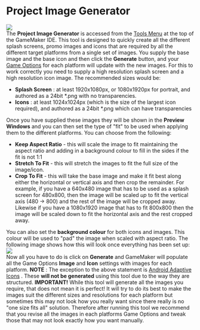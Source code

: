 # Project Image Generator

  
![](https://gms.magecorn.com/Manual/assets/Images/IDE%20Tools/Project_Image_Generator.png)  
The **Project Image Generator** is accessed from the [Tools
Menu](../IDE_Navigation/Menus/The_Tools_Menu) at the top of the
GameMaker IDE. This tool is designed to quickly create all the different
splash screens, promo images and icons that are required by all the
different target platforms from a single set of images. You supply the
base image and the base icon and then click the **Generate** button, and
your [Game Options](../Settings/Game_Options) for each platform will
update with the new images. For this to work correctly you need to
supply a high resolution splash screen and a high resolution icon image.
The recommended sizes would be:

-   **Splash Screen** : at least 1920x1080px, or 1080x1920px for
    portrait, and authored as a 24bit \*.png with no transparencies.
-   **Icons** : at least 1024x1024px (which is the size of the largest
    icon required), and authored as a 24bit \*.png which can have
    transparencies

Once you have supplied these images they will be shown in the **Preview
Windows** and you can then set the type of "fit" to be used when
applying them to the different platforms. You can choose from the
following:

-   **Keep Aspect Ratio** - this will scale the image to fit maintaining
    the aspect ratio and adding in a background colour to fill in the
    sides if the fit is not 1:1
-   **Stretch To Fit** - this will stretch the images to fit the full
    size of the image/icon.
-   **Crop To Fit** - this will take the base image and make it fit best
    along either the horizontal or vertical axis and then crop the
    remainder. For example, if you have a 640x480 image that has to be
    used as a splash screen for 480x800, then the image will be scaled
    *up* to fit the vertical axis (480 -\> 800) and the rest of the
    image will be cropped away. Likewise if you have a 1080x1920 image
    that has to fit 800x800 then the image will be scaled down to fit
    the horizontal axis and the rest cropped away.

You can also set the **background colour** for both icons and images.
This colour will be used to "pad" the image when scaled with aspect
ratio. The following image shows how this will look once everything has
been set up:  
![](https://gms.magecorn.com/Manual/assets/Images/IDE%20Tools/Project_Image_Generator_Example.png)  
Now all you have to do is click on **Generate** and GameMaker will
populate all the Game Options **Image** and **Icon** settings with
images for each platform. **NOTE** : The exception to the above
statement is [Android Adaptive
Icons](../Settings/Game_Options/Android) . These **will not be
generated** using this tool due to the way they are structured.
**IMPORTANT!** While this tool will generate all the images you require,
that does not mean it is perfect! It will try to do its best to make the
images suit the different sizes and resolutions for each platform but
sometimes this may not look how you really want since there really is no
"one size fits all" solution. Therefore after running this tool we
recommend that you revise all the images in each platforms Game Options
and tweak those that may not look exactly how you want manually.
